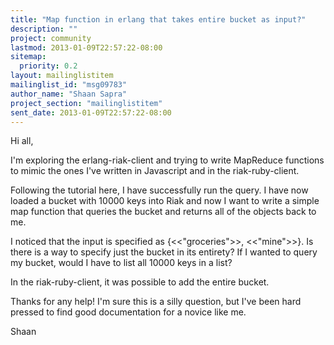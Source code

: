 ```yaml
---
title: "Map function in erlang that takes entire bucket as input?"
description: ""
project: community
lastmod: 2013-01-09T22:57:22-08:00
sitemap:
  priority: 0.2
layout: mailinglistitem
mailinglist_id: "msg09783"
author_name: "Shaan Sapra"
project_section: "mailinglistitem"
sent_date: 2013-01-09T22:57:22-08:00
---
```



Hi all,

I'm exploring the erlang-riak-client and trying to write MapReduce
functions to mimic the ones I've written in Javascript and in the
riak-ruby-client.

Following the tutorial
here,
I have successfully run the query. I have now loaded a bucket with 10000
keys into Riak and now I want to write a simple map function that queries
the bucket and returns all of the objects back to me.

I noticed that the input is specified as {&lt;&lt;"groceries"&gt;&gt;, &lt;&lt;"mine"&gt;&gt;}. Is
there is a way to specify just the bucket in its entirety? If I wanted to
query my bucket, would I have to list all 10000 keys in a list?

In the riak-ruby-client, it was possible to add the entire bucket.

Thanks for any help! I'm sure this is a silly question, but I've been hard
pressed to find good documentation for a novice like me.

Shaan
